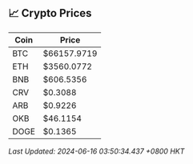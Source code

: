 ## 📈 Crypto Prices

| Coin | Price |
| ---- | ----- |
| BTC | $66157.9719 |
| ETH | $3560.0772 |
| BNB | $606.5356 |
| CRV | $0.3088 |
| ARB | $0.9226 |
| OKB | $46.1154 |
| DOGE | $0.1365 |

_Last Updated: 2024-06-16 03:50:34.437 +0800 HKT_